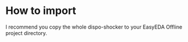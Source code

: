 # How to import

I recommend you copy the whole dispo-shocker to your EasyEDA Offline project directory.